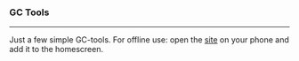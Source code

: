 ### GC Tools
---
Just a few simple GC-tools. For offline use: open the [site](http://wolojoli.github.io/gc) on your phone and add it to the homescreen.

